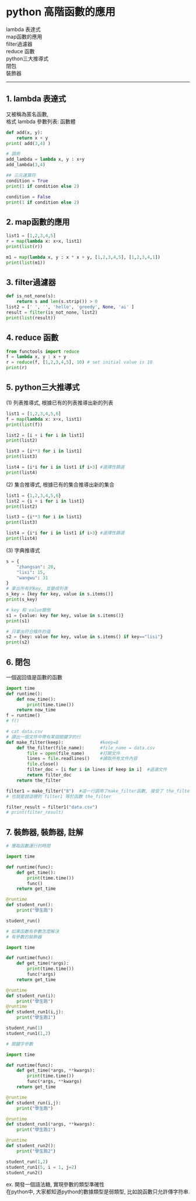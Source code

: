 
# python 高階函數的應用     

lambda 表達式   
map函數的應用   
filter過濾器        
reduce 函數     
python三大推導式    
閉包        
裝飾器      


----


## 1. lambda 表達式     
又被稱為匿名函數,   
格式  lambda 參數列表: 函數體

```py
def add(x, y):
    return x + y
print( add(3,4) )

# 調用
add_lambda = lambda x, y : x+y
add_lambda(3,4)
```
```py  
## 三元運算符 
condition = True
print(1 if condition else 2)

condition = False
print(1 if condition else 2)
```

## 2. map函數的應用    

```py
list1 = [1,2,3,4,5]
r = map(lambda x: x+x, list1)
print(list(r))

m1 = map(lambda x, y : x * x + y, [1,2,3,4,5], [1,2,3,4,1])
print(list(m1))

```

## 3. filter過濾器      

```py
def is_not_none(s):
    return s and len(s.strip()) > 0
list2 = [' ', '', 'hello', 'greedy', None, 'ai' ]
result = filter(is_not_none, list2)
print(list(result))

```

## 4. reduce 函數

```py
from functools import reduce    
f = lambda x, y : x + y
r = reduce(f, [1,2,3,4,5], 10) # set initial value is 10
print(r)
```


## 5. python三大推導式      
(1) 列表推導式, 根據已有的列表推導出新的列表    
```py
list1 = [1,2,3,4,5,6]
f = map(lambda x: x+x, list1)
print(list(f))

list2 = [i + i for i in list1]
print(list2)

list3 = [i**3 for i in list1]
print(list3)

list4 = [i*i for i in list1 if i>3] #選擇性篩選 
print(list4)
```
(2) 集合推導式, 根據已有的集合推導出新的集合        
```py
list1 = {1,2,3,4,5,6}
list2 = {i + i for i in list1}
print(list2)

list3 = {i**3 for i in list1}
print(list3)

list4 = {i*i for i in list1 if i>3} #選擇性篩選 
print(list4)
```
(3) 字典推導式      
```py
s = {
    "zhangsan": 20,
    "lisi": 15,
    "wangwu": 31
}
# 拿出所有的key, 並變成列表
s_key = [key for key, value in s.items()]
print(s_key)

# key 和 value顛倒
s1 = {value: key for key, value in s.items()}
print(s1)

# 只拿出符合條件的值
s2 = {key: value for key, value in s.items() if key=="lisi"}
print(s2)
```


##  6. 閉包     
一個返回值是函數的函數      
```py
import time
def runtime():
    def now_time():
        print(time.time())
    return now_time
f = runtime()
# f()
```
```py
# cat data.csv
# 讀出一個文件中帶有某個關鍵字的行
def make_filter(keep):              #keep=8
    def the_filter(file_name):      #file_name = data.csv
        file = open(file_name)      #打開文件
        lines = file.readlines()    #讀取所有文件內容
        file.close()
        filter_doc = [i for i in lines if keep in i]  #過濾文件
        return filter_doc
    return the_filter

filter1 = make_filter("8")  #這一行調用了make_filter函數, 接受了 the_filter函數作為返回值, 
# 也就是說這裡的 filter1 等於函數 the_filter

filter_result = filter1("data.csv")
# print(filter_result)
```

## 7. 裝飾器, 裝飾器, 註解    

```py
# 獲取函數運行的時間    

import time

def runtime(func):
    def get_time():
        print(time.time())
        func()
    return get_time

@runtime
def student_run():
    print("學生跑")

student_run()
```
```py
# 如果函數有參數怎麼解決
# 有參數的裝飾器

import time

def runtime(func):
    def get_time(*args):
        print(time.time())
        func(*args)
    return get_time

@runtime
def student_run(i):
    print("學生跑")
@runtime
def student_run1(i,j):
    print("學生跑1")

student_run(1)
student_run1(1,2)
```

```py
# 關鍵字參數

import time

def runtime(func):
    def get_time(*args, **kwargs):
        print(time.time())
        func(*args, **kwargs)
    return get_time

@runtime
def student_run(i,j):
    print("學生跑")

@runtime
def student_run1(*args, **kwargs):
    print("學生跑1")

@runtime
def student_run2():
    print("學生跑2")

student_run(1,2)
student_run1(5, i = 1, j=2)
student_run2()
```

ex. 開發一個語法糖, 實現參數的類型準確性    
在python中, 大家都知道python的數據類型是弱類型, 比如說函數只允許傳字符串.   
